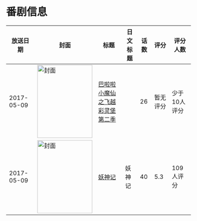 # 番剧信息

|放送日期|封面|标题|日文标题|话数|评分|评分人数|
|---|---|---|---|---|---|---|
|2017-05-09|<img src="//lain.bgm.tv/pic/cover/c/57/a3/213557_5Mi0z.jpg" alt="封面" style="width:150px;height:200px;object-fit:cover;">|[巴啦啦小魔仙之飞越彩灵堡 第二季](https://bangumi.tv/subject/213557)||26|暂无评分|少于10人评分|
|2017-05-09|<img src="//lain.bgm.tv/pic/cover/c/81/68/214790_7C5Vo.jpg" alt="封面" style="width:150px;height:200px;object-fit:cover;">|[妖神记](https://bangumi.tv/subject/214790)|妖神记|40|5.3|109人评分|
